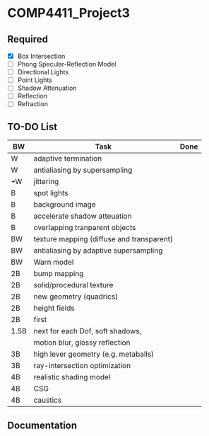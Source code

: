 # COMP4411_Project3

## Required

- [x] Box Intersection
- [ ] Phong Specular-Reflection Model
- [ ] Directional Lights
- [ ] Point Lights
- [ ] Shadow Attenuation
- [ ] Reflection
- [ ] Refraction

## TO-DO List
|BW|Task|Done|
|-|-|-|
|W|adaptive termination||
|W|antialiasing by supersampling||
|+W|jittering||
|B|spot lights||
|B|background image||
|B|accelerate shadow atteuation||
|B|overlapping tranparent objects||
|BW|texture mapping (diffuse and transparent)||
|BW|antialiasing by adaptive supersampling||
|BW|Warn model||
|2B|bump mapping||
|2B|solid/procedural texture||
|2B|new geometry (quadrics)||
|2B|height fields||
|2B|first||
|1.5B|next for each Dof, soft shadows,||
|    |motion blur, glossy reflection||
|3B|high lever geometry (e.g. metaballs)||
|3B|ray-intersection optimization||
|4B|realistic shading model||
|4B|CSG||
|4B|caustics||

## Documentation